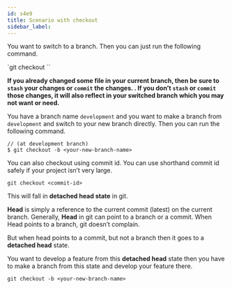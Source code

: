 ```yaml
---
id: s4e9
title: Scenario with checkout
sidebar_label:
---
```


<!-- #### Scenario with checkout -->

You want to switch to a branch. Then you can just run the following command.

`git checkout <branch-name>``

**If you already changed some file in your current branch, then be sure to `stash` your changes or `commit` the changes. . If you don’t `stash` or `commit` those changes, it will also reflect in your switched branch which you may not want or need.**

You have a branch name `development` and you want to make a branch from `development` and switch to your new branch directly. Then you can run the following command.

```
// (at development branch)
$ git checkout -b <your-new-branch-name>
```

You can also checkout using commit id. You can use shorthand commit id safely if your project isn’t very large.

`git checkout <commit-id>`

This will fall in **detached head state** in git.



**Head** is simply a reference to the current commit (latest) on the current branch.
Generally, **Head** in git can point to a branch or a commit.
When Head points to a branch, git doesn’t complain.

But when head points to a commit, but not a branch then it goes to a **detached head** state.



You want to develop a feature from this **detached head** state then you have to make a branch from this state and develop your feature there.

`git checkout -b <your-new-branch-name>`
